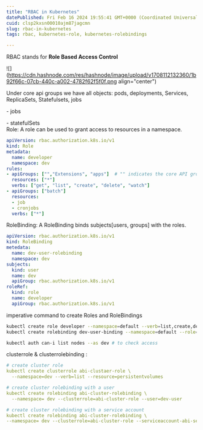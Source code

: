 ```yaml
---
title: "RBAC in Kubernetes"
datePublished: Fri Feb 16 2024 19:55:41 GMT+0000 (Coordinated Universal Time)
cuid: clsp2kxsn00010ajm87jagcmn
slug: rbac-in-kubernetes
tags: rbac, kubernetes-role, kubernetes-rolebindings

---
```


RBAC stands for **Role Based Access Control**

![](https://cdn.hashnode.com/res/hashnode/image/upload/v1708112132360/1b92f66c-07cb-440c-a002-4782f62f5f0f.png align="center")

Under core api groups we have all objects: pods, deployments, Services, ReplicaSets, Statefulsets, jobs

\- jobs

\- statefulSets  
Role: A role can be used to grant access to resources in a namespace.

```yaml
apiVersion: rbac.authorization.k8s.io/v1
kind: Role
metadata:
  name: developer
  namespace: dev
rules:
- apiGroups: ["","Extensions", "apps"]  # "" indicates the core API group
  resources: ["*"]
  verbs: ["get", "list", "create", "delete", "watch"]
- apiGroups: ["batch"]
  resources:
  - job
  - cronjobs
  verbs: ["*"]
```

RoleBinding: A RoleBinding binds subjects\[users, groups\] with the roles.

```yaml
apiVersion: rbac.authorization.k8s.io/v1
kind: RoleBinding
metedata:
  name: dev-user-rolebinding
  namespace: dev
subjects: 
  kind: user
  name: dev
  apiGroup: rbac.authorization.k8s.io/v1
roleRef:
  kind: role
  name: developer
  apiGroup: rbac.authorization.k8s.io/v1
```

imperative command to create Roles and RoleBindings

```bash
kubectl create role developer --namespace=default --verb=list,create,delete --resource=pods
kubectl create rolebinding dev-user-binding --namespace=default --role=developer --user=dev-user

kubectl auth can-i list nodes --as dev # to check access
```

clusterrole & clusterrolebinding :

```yaml
# create cluster role
kubectl create clusterrole abi-clustaer-role \ 
  --namespace=dev --verb=list --resource=persistentvolumes

# create cluster rolebinding with a user
kubectl create rolebinding abi-cluster-rolebinding \
  --namespace= dev --clusterrole=abi-cluster-role --user=dev-user

# create cluster rolebinding with a service account
kubectl create rolebinding abi-cluster-rolebinding \
--namespace= dev --clusterrole=abi-cluster-role --serviceaccount-abi-serv-acnt
```
